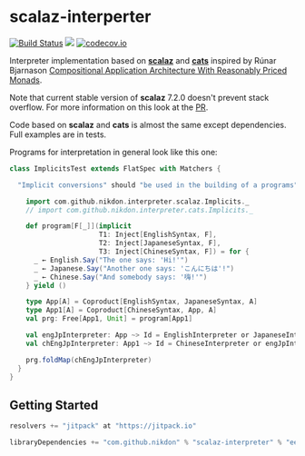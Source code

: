 # scalaz-interperter

[![Build Status](https://travis-ci.org/nikdon/scalaz-interpreter.svg?branch=master)](https://travis-ci.org/nikdon/scalaz-interpreter)
[![](https://jitpack.io/v/nikdon/scalaz-interpreter.svg)](https://jitpack.io/#nikdon/scalaz-interpreter)
[![codecov.io](https://codecov.io/github/nikdon/scalaz-interpreter/coverage.svg?branch=master)](https://codecov.io/github/nikdon/scalaz-interpreter?branch=master)

Interpreter implementation based on [**scalaz**](https://github.com/scalaz/scalaz) and [**cats**](https://github.com/typelevel/cats) inspired by Rúnar Bjarnason [Compositional Application Architecture With Reasonably Priced Monads](https://www.parleys.com/play/53a7d2c3e4b0543940d9e538/).

Note that current stable version of **scalaz** 7.2.0 doesn't prevent stack overflow. For more information on this look at the [PR](https://github.com/scalaz/scalaz/pull/1079).

Code based on **scalaz** and **cats** is almost the same except dependencies. Full examples are in tests.

Programs for interpretation in general look like this one:

```scala
class ImplicitsTest extends FlatSpec with Matchers {

  "Implicit conversions" should "be used in the building of a programs" in {

    import com.github.nikdon.interpreter.scalaz.Implicits._
    // import com.github.nikdon.interpreter.cats.Implicits._

    def program[F[_]](implicit
                      T1: Inject[EnglishSyntax, F],
                      T2: Inject[JapaneseSyntax, F],
                      T3: Inject[ChineseSyntax, F]) = for {
      _ ← English.Say("The one says: 'Hi!'")
      _ ← Japanese.Say("Another one says: 'こんにちは'!")
      _ ← Chinese.Say("And somebody says: '嗨!'")
    } yield ()

    type App[A] = Coproduct[EnglishSyntax, JapaneseSyntax, A]
    type App1[A] = Coproduct[ChineseSyntax, App, A]
    val prg: Free[App1, Unit] = program[App1]

    val engJpInterpreter: App ~> Id = EnglishInterpreter or JapaneseInterpreter
    val chEngJpInterpreter: App1 ~> Id = ChineseInterpreter or engJpInterpreter

    prg.foldMap(chEngJpInterpreter)
  }
}
```

## Getting Started

```scala
resolvers += "jitpack" at "https://jitpack.io"

libraryDependencies += "com.github.nikdon" % "scalaz-interpreter" % "ee990c3e2a"
```

